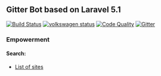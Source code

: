 ## Gitter Bot based on Laravel 5.1

[![Build Status](https://travis-ci.org/LaravelRUS/GitterBot.svg)](https://travis-ci.org/LaravelRUS/GitterBot)
[![volkswagen status](https://auchenberg.github.io/volkswagen/volkswargen_ci.svg?v=1)](https://github.com/auchenberg/volkswagen)
[![Code Quality](https://scrutinizer-ci.com/g/LaravelRUS/GitterBot/badges/quality-score.png?b=master)](https://scrutinizer-ci.com/g/LaravelRUS/GitterBot/)
[![Gitter](https://badges.gitter.im/Join%20Chat.svg)](https://gitter.im/LaravelRUS/GitterBot?utm_source=badge&utm_medium=badge&utm_campaign=pr-badge&utm_content=badge)

### Empowerment

#### Search:
 - [List of sites](https://github.com/LaravelRUS/GitterBot/issues/56)
